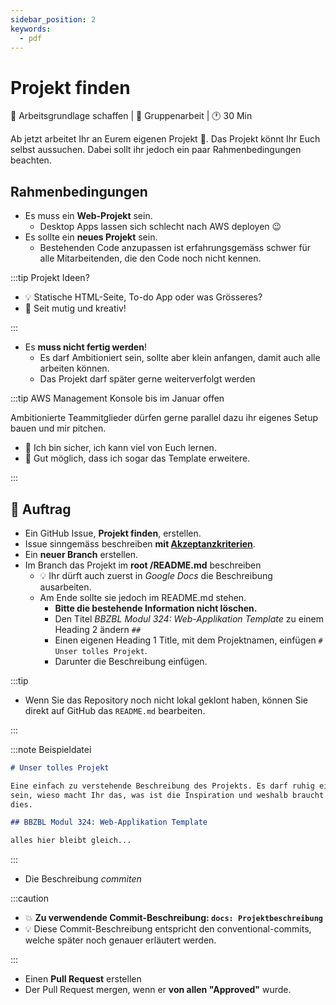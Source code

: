 ```yaml
---
sidebar_position: 2
keywords:
  - pdf
---
```


# Projekt finden

:dart: Arbeitsgrundlage schaffen | :dna: Gruppenarbeit | :clock1: 30 Min

Ab jetzt arbeitet Ihr an Eurem eigenen Projekt 🥳. Das Projekt könnt Ihr Euch
selbst aussuchen. Dabei sollt ihr jedoch ein paar Rahmenbedingungen beachten.

## Rahmenbedingungen

- Es muss ein **Web-Projekt** sein.
  - Desktop Apps lassen sich schlecht nach AWS deployen :wink:
- Es sollte ein **neues Projekt** sein.
  - Bestehenden Code anzupassen ist erfahrungsgemäss schwer für alle
    Mitarbeitenden, die den Code noch nicht kennen.

:::tip Projekt Ideen?

- :bulb: Statische HTML-Seite, To-do App oder was Grösseres?
- :muscle: Seit mutig und kreativ!

:::

- Es **muss nicht fertig werden**!
  - Es darf Ambitioniert sein, sollte aber klein anfangen, damit auch alle
    arbeiten können.
  - Das Projekt darf später gerne weiterverfolgt werden

:::tip AWS Management Konsole bis im Januar offen

Ambitionierte Teammitglieder dürfen gerne parallel dazu ihr eigenes Setup bauen
und mir pitchen.

- 🙇 Ich bin sicher, ich kann viel von Euch lernen.
- 🦸 Gut möglich, dass ich sogar das Template erweitere.

:::

## 📝 Auftrag

- Ein GitHub Issue, **Projekt finden**, erstellen.
- Issue sinngemäss beschreiben **mit
  [Akzeptanzkriterien](/docs/lektionen/woche02/aufgabe-erste-issues.md#issue-beschreibung-und-akzeptanzkriterien)**.
- Ein **neuer Branch** erstellen.
- Im Branch das Projekt im **root /README.md** beschreiben
  - :bulb: Ihr dürft auch zuerst in _Google Docs_ die Beschreibung ausarbeiten.
  - Am Ende sollte sie jedoch im README.md stehen.
    - **Bitte die bestehende Information nicht löschen.**
    - Den Titel _BBZBL Modul 324: Web-Applikation Template_ zu einem Heading 2
      ändern `##`
    - Einen eigenen Heading 1 Title, mit dem Projektnamen, einfügen
      `# Unser tolles Projekt`.
    - Darunter die Beschreibung einfügen.

:::tip

- Wenn Sie das Repository noch nicht lokal geklont haben, können Sie direkt auf
  GitHub das `README.md` bearbeiten.

:::

:::note Beispieldatei

```markdown title="/README.md"
# Unser tolles Projekt

Eine einfach zu verstehende Beschreibung des Projekts. Es darf ruhig ein Pitch
sein, wieso macht Ihr das, was ist die Inspiration und weshalb braucht die Welt
dies.

## BBZBL Modul 324: Web-Applikation Template

alles hier bleibt gleich...
```

:::

- Die Beschreibung _commiten_

:::caution

- :boom: **Zu verwendende Commit-Beschreibung: `docs: Projektbeschreibung`**
- :bulb: Diese Commit-Beschreibung entspricht den conventional-commits, welche
  später noch genauer erläutert werden.

:::

- Einen **Pull Request** erstellen
- Der Pull Request mergen, wenn er **von allen "Approved"** wurde.
